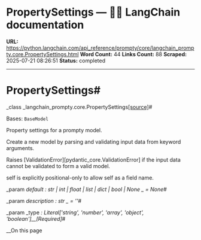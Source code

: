 # PropertySettings — 🦜🔗 LangChain  documentation

**URL:** https://python.langchain.com/api_reference/prompty/core/langchain_prompty.core.PropertySettings.html
**Word Count:** 44
**Links Count:** 88
**Scraped:** 2025-07-21 08:26:51
**Status:** completed

---

# PropertySettings\#

_class _langchain\_prompty.core.PropertySettings[\[source\]](https://python.langchain.com/api_reference/_modules/langchain_prompty/core.html#PropertySettings)\#     

Bases: `BaseModel`

Property settings for a prompty model.

Create a new model by parsing and validating input data from keyword arguments.

Raises \[ValidationError\]\[pydantic\_core.ValidationError\] if the input data cannot be validated to form a valid model.

self is explicitly positional-only to allow self as a field name.

_param _default _: str | int | float | list | dict | bool | None_ _ = None_\#     

_param _description _: str_ _ = ''_\#     

_param _type _: Literal\['string', 'number', 'array', 'object', 'boolean'\]__\[Required\]_\#     

__On this page